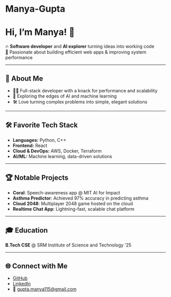 # Manya-Gupta
# Hi, I’m Manya! 👋

🔥 **Software developer** and **AI explorer** turning ideas into working code  
🎯 Passionate about building efficient web apps & improving system performance

---

## 🚀 About Me

- 👩‍💻 Full-stack developer with a knack for performance and scalability
- 🤖 Exploring the edges of AI and machine learning
- 🛠️ Love turning complex problems into simple, elegant solutions

---

## 🛠️ Favorite Tech Stack

- **Languages:** Python, C++
- **Frontend:** React
- **Cloud & DevOps:** AWS, Docker, Terraform
- **AI/ML:** Machine learning, data-driven solutions

---

## 🏆 Notable Projects

- **Coral**: Speech-awareness app @ MIT AI for Impact
- **Asthma Predictor**: Achieved 97% accuracy in predicting asthma
- **Cloud 2048**: Multiplayer 2048 game hosted on the cloud
- **Realtime Chat App**: Lightning-fast, scalable chat platform

---

## 🎓 Education

**B.Tech CSE** @ SRM Institute of Science and Technology ’25

---

## 🌐 Connect with Me

- [GitHub](https://github.com/mg1502)
- [LinkedIn](https://www.linkedin.com/in/mg1502/)
- 📧 gupta.manya115@gmail.com

